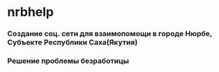 # nrbhelp

### Создание соц. сети для взаимопомощи в городе Нюрбе, Субъекте Республики Саха(Якутия)

### Решение проблемы безработицы
